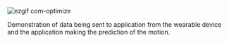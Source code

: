 ![ezgif com-optimize](https://user-images.githubusercontent.com/26070708/113470377-eb67d880-9409-11eb-9a84-e7f6e02bc886.gif)

Demonstration of data being sent to application from the wearable device and the application making the prediction of the motion. 
